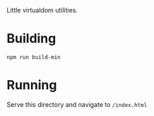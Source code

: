 Little virtualdom utilities.

# Building

`npm run build-min`

# Running

Serve this directory and navigate to `/index.html`
